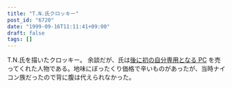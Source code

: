 ```yaml
---
title: "T.N.氏クロッキー"
post_id: "6720"
date: "1999-09-16T11:11:41+09:00"
draft: false
tags: []
---
```



T.N.氏を描いたクロッキー。 余談だが、氏は[後に初の自分専用となる PC](/pc-9821) を売ってくれた人物である。地味にぼったくり価格で辛いものがあったが、当時ナイコン族だったので背に腹は代えられなかった。
